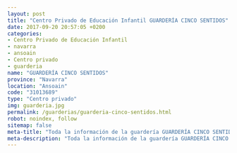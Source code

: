 ```yaml
---
layout: post
title: "Centro Privado de Educación Infantil GUARDERÍA CINCO SENTIDOS"
date: 2017-09-20 20:57:05 +0200
categories:
- Centro Privado de Educación Infantil
- navarra
- ansoain
- Centro privado
- guarderia
name: "GUARDERÍA CINCO SENTIDOS"
province: "Navarra"
location: "Ansoain"
code: "31013689"
type: "Centro privado"
img: guarderia.jpg
permalink: /guarderias/guarderia-cinco-sentidos.html
robot: noindex, follow
sitemap: false
meta-title: "Toda la información de la guardería GUARDERÍA CINCO SENTIDOS"
meta-description: "Toda la información de la guardería GUARDERÍA CINCO SENTIDOS"
---
```

